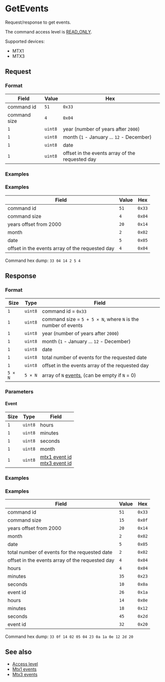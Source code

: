 # GetEvents

Request/response to get events.

The command access level is [READ_ONLY](../basics.md#command-access-level).

Supported devices:
- MTX1
- MTX3


## Request

### Format

| Field        | Value   | Hex                                             |
| ------------ | ------- | ----------------------------------------------- |
| command id   | `51`    | `0x33`                                          |
| command size | `4`     | `0x04`                                          |
| `1`          | `uint8` | year (number of years after `2000`)             |
| `1`          | `uint8` | month (`1` - January ... `12` - December)       |
| `1`          | `uint8` | date                                            |
| `1`          | `uint8` | offset in the events array of the requested day |

### Examples

### Examples

| Field                                           | Value | Hex    |
| ----------------------------------------------- | ----- | ------ |
| command id                                      | `51`  | `0x33` |
| command size                                    | `4`   | `0x04` |
| years offset from 2000                          | `20`  | `0x14` |
| month                                           | `2`   | `0x02` |
| date                                            | `5`   | `0x05` |
| offset in the events array of the requested day | `4`   | `0x04` |


Command hex dump: `33 04 14 2 5 4`


## Response

### Format

| Size    | Type    | Field                                                         |
| ------- | ------- | ------------------------------------------------------------- |
| `1`     | `uint8` | command id = `0x33`                                           |
| `1`     | `uint8` | command size = `5 + 5 × N`, where `N` is the number of events |
| `1`     | `uint8` | year (number of years after `2000`)                           |
| `1`     | `uint8` | month (`1` - January ... `12` - December)                     |
| `1`     | `uint8` | date                                                          |
| `1`     | `uint8` | total number of events for the requested date                 |
| `1`     | `uint8` | offset in the events array of the requested day               |
| `5 × N` | `5 × N` | array of `N` [events](./#event), (can be empty if `N` = 0)    |

### Parameters

#### Event

| Size | Type    | Field                                                                          |
| ---- | ------- | ------------------------------------------------------------------------------ |
| `1`  | `uint8` | hours                                                                          |
| `1`  | `uint8` | minutes                                                                        |
| `1`  | `uint8` | seconds                                                                        |
| `1`  | `uint8` | month                                                                          |
| `1`  | `uint8` | [mtx1 event id](../../mtx3/events.md)<br>[mtx3 event id](../../mtx3/events.md) |

### Examples

### Examples

| Field                                           | Value | Hex    |
| ----------------------------------------------- | ----- | ------ |
| command id                                      | `51`  | `0x33` |
| command size                                    | `15`  | `0x0f` |
| years offset from 2000                          | `20`  | `0x14` |
| month                                           | `2`   | `0x02` |
| date                                            | `5`   | `0x05` |
| total number of events for the requested date   | `2`   | `0x02` |
| offset in the events array of the requested day | `4`   | `0x04` |
| hours                                           | `4`   | `0x04` |
| minutes                                         | `35`  | `0x23` |
| seconds                                         | `10`  | `0x0a` |
| event id                                        | `26`  | `0x1a` |
| hours                                           | `14`  | `0x0e` |
| minutes                                         | `18`  | `0x12` |
| seconds                                         | `45`  | `0x2d` |
| event id                                        | `32`  | `0x20` |


Command hex dump: `33 0f 14 02 05 04 23 0a 1a 0e 12 2d 20`


## See also

* [Access level](../basics.md#command-access-level)
* [Mtx1 events](../events.md)
* [Mtx3 events](../../mtx3/events.md)
